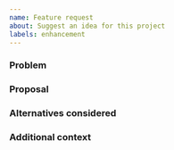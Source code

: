 ```yaml
---
name: Feature request
about: Suggest an idea for this project
labels: enhancement
---
```


### Problem

### Proposal

### Alternatives considered

### Additional context
